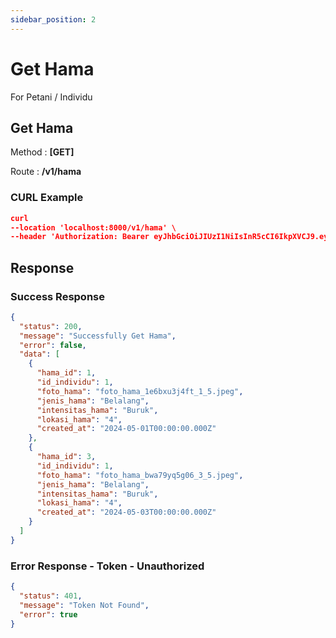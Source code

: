 ```yaml
---
sidebar_position: 2
---
```


# Get Hama

For Petani / Individu

## Get Hama

Method : **[GET]**

Route :
**/v1/hama**

### CURL Example

```json
curl
--location 'localhost:8000/v1/hama' \
--header 'Authorization: Bearer eyJhbGciOiJIUzI1NiIsInR5cCI6IkpXVCJ9.eyJkYXRhIjp7InVzZXJfaWQiOjcsInVzZXJuYW1lIjoiZmFyZGhhbjIiLCJwYXNzd29yZCI6IiQyYiQxMCRPalBXOGRDYW15L2JmSEFwamo1ZC4uUXJEdzU3czBRYUR1U3hVa0JnRTBleTJZLzNYWjRDYSIsIm5vX3RlbHAiOiIxMjM0NTY3ODkwMTIifSwiaWF0IjoxNzE0NzMyODkzLCJleHAiOjE3MTQ4MTkyOTN9.EBtcOes4b3RVgpwhkATHlE9bI1muOA1Tl8GAH5YerIc'
```

## Response

### Success Response

```json
{
  "status": 200,
  "message": "Successfully Get Hama",
  "error": false,
  "data": [
    {
      "hama_id": 1,
      "id_individu": 1,
      "foto_hama": "foto_hama_1e6bxu3j4ft_1_5.jpeg",
      "jenis_hama": "Belalang",
      "intensitas_hama": "Buruk",
      "lokasi_hama": "4",
      "created_at": "2024-05-01T00:00:00.000Z"
    },
    {
      "hama_id": 3,
      "id_individu": 1,
      "foto_hama": "foto_hama_bwa79yq5g06_3_5.jpeg",
      "jenis_hama": "Belalang",
      "intensitas_hama": "Buruk",
      "lokasi_hama": "4",
      "created_at": "2024-05-03T00:00:00.000Z"
    }
  ]
}
```

### Error Response - Token - Unauthorized

```json
{
  "status": 401,
  "message": "Token Not Found",
  "error": true
}
```
